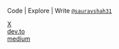 Code | Explore | Write [`@sauravshah31`](https://github.com/sauravshah31)

[X](https://twitter.com/sauravshah31)\
[dev.to](https://dev.to/sauravshah31/)\
[medium](https://sauravshah31.medium.com/)
